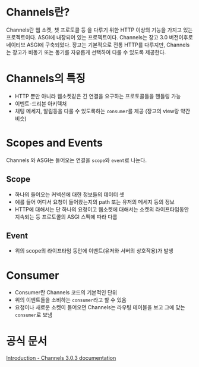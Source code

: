 # Channels란?

Channels란 웹 소켓, 챗 프로토콜 등 을 다루기 위한 HTTP 이상의 기능을 가지고 있는 프로젝트이다. ASGI에 내장되어 있는 프로젝트이다. Channels는 장고 3.0 버전이후로 네이티브 ASGI에 구축되었다. 장고는 기본적으로 전통 HTTP를 다루지만, Channels는 장고가 비동기 또는 동기를 자유롭게 선택하여 다룰 수 있도록 제공한다.

# Channels의 특징

- HTTP 뿐만 아니라 웹소켓같은 긴 연결을 요구하는 프로토콜들을 핸들링 가능
- 이벤트-드리븐 아키텍처
- 채팅 메세지, 알림등을 다룰 수 있도록하는 `consumer`를 제공 (장고의 view랑 약간 비슷)

# Scopes and Events

Channels 와 ASGI는 들어오는 연결을 `scope`와 `event`로 나눈다.

## Scope

- 하나의 들어오는 커넥션에 대한 정보들의 데이터 셋
- 예를 들어 어디서 요청이 들어왔는지의 path 또는 유저의 메세지 등의 정보
- HTTP에 대해서는 단 하나의 요청이고 웹소켓에 대해서는 소켓의 라이프타임동안 지속되는 등 프로토콜의 ASGI 스펙에 따라 다름

## Event

- 위의 scope의 라이프타임 동안에 이벤트(유저와 서버의 상호작용)가 발생

# Consumer

- Consumer란 Channels 코드의 기본적인 단위
- 위의 이벤트들을 소비하는 `consumer`라고 할 수 있음
- 요청이나 새로운 소켓이 들어오면 Channels는 라우팅 테이블을 보고 그에 맞는 `consumer`로 보냄

# 공식 문서

[Introduction - Channels 3.0.3 documentation](https://channels.readthedocs.io/en/stable/introduction.html)
